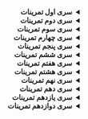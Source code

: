 <div dir="rtl">
<details>
<summary><strong>سری اول تمرینات</strong></summary>

<code style="color:red">تمرین اول</code>
برنامه‌ای بنویسید که عدد x را به عنوان ورودی دریافت کند و ۵ عدد متوالی که از x شروع می‌شوند را با هم جمع نموده و حاصل جمع را چاپ کند.

برای مثال اگر ورودی ۳ باشد، خروجی باید به این صورت باشد:

۳ + ۴ + ۵ + ۶ + ۷ = ۲۵

<code style="color:red">تمرین دوم</code>
برنامه ای بنویسید که خروجی آن عبارت زیر باشد:

\#  
\##  
\###  
\####  
\#####  

<code style="color:red">تمرین سوم</code>
برنامه ای بنویسید که محتوی دو متغیر را با هم تعویض کنید برای مثال اگر 
x=3,y=5;
کاری کند که 
y=3,x=5;
شود. 

<details>
<summary style="color:green">راهنمایی</summary> 
فرض کنید یک لیوان حاوی شیر دارید و یک لیوان حاوی نوشابه اگر بخواهید محتوای این دو لیوان را با هم تعویض کنید چه می کنید؟ یعنی کاری کنید که لیوانی که حاوی نوشابه بود حاوی شیر شود و بالعکس
</details>
<br>

<code style="color:red">تمرین چهارم</code>
برنامه ای بنویسید که سه عدد متمایز را دریافت کند و آن ها را به ترتیب از کوچک به بزرگ نمایش دهد. 

<details>
<summary style="color:green">راهنمایی</summary> 
یکی از راه ها این است که از تمرین سوم کمک بگیرید.
</details>
<br>

</details>

<details>
<summary><strong>سری دوم تمرینات</strong></summary>

<code style="color:red">تمرین اول</code>
برنامه ای بنویسید که سه عدد دریافت کند و اگر این سه عدد می توانند اضلاع یک مثلث قائم الزاویه باشند YES در غیر این صورت NO چاپ کند.

مثال: ورودی 3 4 5 را YES چاپ کنید و ورودی 1,2,1 را NO چاپ کند.

 دقت کنید ورودی ممکن از مرتب شده نباشد مثلا برای هر دوی ورودی های زیر جواب YES می باشد:

<div dir='ltr'>
3 4 5
<br>
4 5 3
</div>

<code style="color:red">تمرین دوم</code>
9 عدد ورودی بگیرید آن ها را در یک آرایه 3×3 به ترتیب ذخیره کنید سپس حاصل ضرب اعداد روی قطر اصلی و فرعی این آرایه را چاپ نمایید.

مثال:

<div dir='lrt'>

1 2 3<br>
4 5 6<br>
7 8 9

</div>

قطر اصلی برابر است با
9\*5\*1
 و قطر فرعی برابر است با
  3\*5\*7
.

<code style="color:red">تمرین سوم</code>
برنامه ای بنویسید که یک عدد مثبت n ورودی بگیرد و n تا علامت + پشت سر هم به عنوان خروجی در یک خط چاپ کند.

مثال:

3<br>
+++

1<br>
+

4<br>
++++

11<br>
+++++++++++

در مثال فوق عدد 11 ورودی است و خط زیر آن خروجی مدنظر برای این ورودی است.

</details>

<details>
<summary><strong>سری سوم تمرینات</strong></summary>

<code style="color:red">تمرین اول</code>
برنامه ای بنویسید که یک عدد صحیح مثبت از کاربر دریافت کند و مقسوم علیه(شمارنده) های آن عدد را چاپ کند.

مثال:

ورودی:

12

خروجی:

1 2 3 4 12

<code style="color:red">تمرین دوم</code>
برنامه ای بنویسید که عددی مانند n را از کاربر دریافت نموده و سپس n عدد صحیح دریافت کند و بزرگترین آن ها را در خروجی چاپ نماید.

مثال:<br>
ورودی:

5<br>
4 8 -1 5 4

خروجی:

8

<code style="color:red">تمرین سوم</code>
برنامه ای بنویسید که عدد n را دریافت کند و سپس یک آرایه به طول n از کاربر دریافت کند. سپس مشخص کند که آرایه آینه ای (پالیندروم یا متقارن) است یا نه.

یک آرایه را آینه ای گویند اگر از چپ به راست خوانده شود یا از راست به چپ خوانده شود فرقی نکند برای مثال آرایه های زیر آینه ای هستند:

[1,2,3,2,1]<br>
[1,2,1,2,1]<br>
[1,1]<br>
[4]<br>
[5,6,6,5]<br>
[4,4,7,7,4,4]

و آرایه های زیر آینه ای نیستند:

[1,2,2,2]<br>
[1,1,2,1]<br>
[1,2,1,3,1]

مثال:<br>
ورودی:

5<br>
1 6 2 6 1

خروجی:

YES

<details>
<summary style="color:green">راهنمایی</summary> 
خانه هایی که نسبت به هم متقارن هستند را با هم مقایسه کنید، می توانید بین اندیس هایشان رابطه خاصی پیدا کنید.
</details>
<br>

<code style="color:red">تمرین چهارم</code>
برنامه ای بنویسید که عدد n را ورودی گرفته و n سطر چاپ نماید که سطر i ام i تا علامت + پشت سر هم داشته باشد .

مثال:
<div dir="ltr">

```
n=5
+
++
+++
++++
+++++

n=2
+
++

n=7
+
++
+++
++++
+++++
++++++
+++++++
```

</div>

<code style="color:red">تمرین پنجم</code>
سوالات زیر از سایت 
<a href="http://projecteuler.net/" target="_blank">Projecteuler</a>
 را حل نمایید:

<a href="http://projecteuler.net/problem=1" target="_blank">1: [Multiples of 3 or 5]</a><br>
<a href="http://projecteuler.net/problem=2" target="_blank">2: [Even Fibonacci numbers]</a><br>
<a href="http://projecteuler.net/problem=6" target="_blank">6: [Sum Square Difference]</a>

<code style="color:red">تمرین ششم</code>
برنامه ای بنویسید که عدد فردی مانند n دریافت کند و یک جدول n*n چاپ کند که در آن یک لوزی بزرگ از 'x' ها باشد و بقیه مقادیر '.' باشند برای درک بهتر به مثال های زیر دقت کنید:

<div dir="ltr">

```
n=5:
..x..
.xxx.
xxxxx
.xxx.
..x..

n=9:
....x....
...xxx...
..xxxxx..
.xxxxxxx.
xxxxxxxxx
.xxxxxxx.
..xxxxx..
...xxx...
....x....

n=1:
x

n=3:
.x.
xxx
.x.
```
</div>

<details>
<summary style="color:green">راهنمایی</summary> 
سعی کنید برای هر خط الگوی رفتاری پیدا کنید برای مثال اگر در یک خط در نیمه بالایی شکل الگوی زیر را داشته باشیم:

3 ta '.' 3 ta 'x' 3 ta '.'

در خط بعد الگوی زیر را داریم:

2 ta '.' 5 ta 'x' 2 ta '.'

و در خط بعدی الگوی زیر را داریم:

yek '.' 7 ta 'x' yek '.'
</details>
<br>

</details>

<details>
<summary><strong>سری چهارم تمرینات</strong></summary>
<code style="color:red">تمرین اول</code>
سوالات زیر از سایت 
<a href="http://projecteuler.net/" target="_blank">Projecteuler</a>
 را حل نمایید:

<a href="http://projecteuler.net/problem=5" target="_blank">5: [Smallest Multiple]</a><br>
<a href="http://projecteuler.net/problem=11" target="_blank">11: [Largest Product in a Grid]</a><br>

</details>

<details>
<summary><strong>سری پنجم تمرینات</strong></summary>
<code style="color:red">تمرین اول</code>
برنامه ای بنویسید که یک عدد صحیح مثبت از کاربر دریافت کند و مقسوم علیه(شمارنده) های آن عدد را با 

<div dir="ltr">

$$
O({\sqrt{n}})
$$

</div>

چاپ کند.

<details>
<summary style="color:green">راهنمایی</summary> 
از ایده ای که در الگوریتم بررسی اول بودن یک عدد استفاده کردیم، کمک بگیرید.
</details><br>
<code style="color:red">تمرین دوم</code>
سوالات زیر از سایت 
<a href="http://projecteuler.net/" target="_blank">Projecteuler</a>
 را حل نمایید:

<a href="http://projecteuler.net/problem=7" target="_blank">7</a> ,
<a href="http://projecteuler.net/problem=9" target="_blank">9</a> ,
<a href="http://projecteuler.net/problem=10" target="_blank">10</a> ,
<a href="http://projecteuler.net/problem=12" target="_blank">12</a>

</details>

<details>
<summary><strong>سری ششم تمرینات</strong></summary>
<code style="color:red">تمرین اول</code>
سوالات زیر از سایت 
<a href="http://projecteuler.net/" target="_blank">Projecteuler</a>
 را حل نمایید:

<a href="http://projecteuler.net/problem=16" target="_blank">16</a>,
<a href="http://projecteuler.net/problem=20" target="_blank">20</a>,
<a href="http://projecteuler.net/problem=25" target="_blank">25</a>


</details>

<details>
<summary><strong>سری هفتم تمرینات</strong></summary>
<code style="color:red">تمرین اول</code>
سوالات زیر از سایت 
<a href="http://projecteuler.net/" target="_blank">Projecteuler</a>
 را حل نمایید:

<a href="http://projecteuler.net/problem=8" target="_blank">8</a>,
<a href="http://projecteuler.net/problem=13" target="_blank">13</a>,
<a href="http://projecteuler.net/problem=48" target="_blank">48</a><br>

سوالات ۱۳ و ۴۸ را از طریق کامل کردن فایل 
bignum.cpp
و افزودن تابع توان به این فایل حل کنید. یعنی تابعی به این فایل اضافه کنید که یک
bignum
و یک
int 
ورودی گرفته و بیگنام را به توان عدد صحیح ورودی برساند.

<div dir='ltr'>

```cpp
bignum pw(bignum a,int b)
{
  //return a^b;
}
```
</div>

</details>

<details>
<summary><strong>سری هشتم تمرینات</strong></summary>
<code style="color:red">تمرین اول</code>
تابعی بازگشتی بنویسید که عددی مانند
n
را دریافت کند و حاصل جمع ارقام آن را محاسبه کند.

<div dir='ltr'>

```cpp
int digit_sum(int n)
{
  //return sum of digits of n recursively 
  //you shoudn't use any loop, just can use 'if' and digit_sum function
}
```
</div>

<code style="color:red">تمرین دوم</code>
سوالات زیر از سایت 
<a href="http://projecteuler.net/" target="_blank">Projecteuler</a>
 را با استفاده از توابع بازگشتی حل نمایید:

<a href="http://projecteuler.net/problem=14" target="_blank">14</a>,
<a href="http://projecteuler.net/problem=18" target="_blank">18</a>

</details>

<details>
<summary><strong>سری نهم تمرینات</strong></summary>
<code style="color:red">تمرین اول</code>
سوالات زیر از سایت 
<a href="http://projecteuler.net/" target="_blank">Projecteuler</a>
 را حل نمایید:

<a href="http://projecteuler.net/problem=21" target="_blank">21</a>,
<a href="http://projecteuler.net/problem=23" target="_blank">23</a>,
<a href="http://projecteuler.net/problem=24" target="_blank">24</a>,
<a href="http://projecteuler.net/problem=28" target="_blank">28</a><br>

برای سوال ۲۸ با یک تابع بازگشتی جدول خواسته شده را بسازید فقط به علت بزرگ بودن جدول 
ممکن روی کامپیوتر شما خطای استک اور فلو  رخ دهد که در این صورت می توانید سایز استک کامپیوترتان را ارتقا دهید
این کار بسته به IDE
مورد استفاده شما می تواند متفاوت باشد که با سرچ کردن راهش را می توانید بیابید
یا این که به من پیام دهید تا سایتی را به شما معرفی کنم که کدتان را در آن سایت به صورت آنلاین اجرا کنید بدون این که خطای استک اورفلو بگیرید.

</details>

<details>
<summary><strong>سری دهم تمرینات</strong></summary>
<code style="color:red">تمرین اول</code>
سوالات زیر از سایت 
<a href="http://projecteuler.net/" target="_blank">Projecteuler</a>
 را حل نمایید:

<a href="http://projecteuler.net/problem=3" target="_blank">3</a>,
<a href="http://projecteuler.net/problem=4" target="_blank">4</a>,
<a href="http://projecteuler.net/problem=22" target="_blank">22</a><br>

</details>

<details>
<summary><strong>سری یازدهم تمرینات</strong></summary>
<code style="color:red">تمرین اول</code>
سوالات زیر از سایت 
<a href="http://projecteuler.net/" target="_blank">Projecteuler</a>
 را حل نمایید:

<a href="http://projecteuler.net/problem=29" target="_blank">29</a>,
<a href="http://projecteuler.net/problem=32" target="_blank">32</a><br>

<code style="color:red">تمرین دوم</code>
 فایل 
 "exercise11_2.txt"
  را از فایل های بالا پیدا کنید و دانلود کنید، این فایل حاوی تعدادی اسم (حدود 2000 رشته) می باشد و آخرین رشته نیز رشته 
 "END"
  می باشد که نشان دهنده پایان ورودی است. هر اسم احتمالا چندین مرتبه تکرار شده است.
   برای هر اسم تعداد تکرار های آن را محاسبه نمایید و سپس برای هر اسم غیر از 
   "END"
   در یک خط تعداد تکرار های آن را چاپ نمایید برای مثال:
Mashala 127
Sakine 204
….
Kolompe 129
خروجی فوق صرفا مثال است و لزوما درست نمی باشد.

<details>
<summary style="color:green">راهنمایی</summary> 
از 
map
استفاده کنید.
</details>

</details>

<details>
<summary><strong>سری دوازدهم تمرینات</strong></summary>
<code style="color:red">تمرین اول</code>
سوالات زیر از سایت 
<a href="http://projecteuler.net/" target="_blank">Projecteuler</a>
 را حل نمایید:

<a href="http://projecteuler.net/problem=30" target="_blank">30</a>,
<a href="http://projecteuler.net/problem=34" target="_blank">34</a>,
<a href="http://projecteuler.net/problem=36" target="_blank">36</a><br>

</details>

</div>
